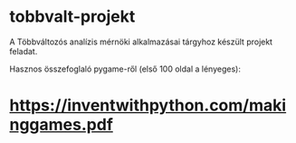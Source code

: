 # tobbvalt-projekt
A Többváltozós analízis mérnöki alkalmazásai tárgyhoz készült projekt feladat.

Hasznos összefoglaló pygame-ről (első 100 oldal a lényeges):
# https://inventwithpython.com/makinggames.pdf
